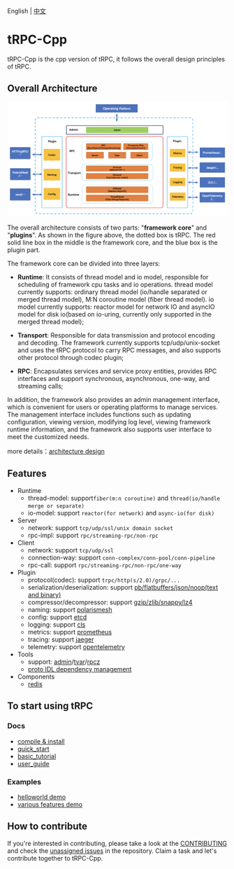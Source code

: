 English | [中文](README.zh_CN.md)

# tRPC-Cpp

tRPC-Cpp is the cpp version of tRPC, it follows the overall design principles of tRPC.

## Overall Architecture

![architecture design](docs/images/arch_design.png)

The overall architecture consists of two parts: "**framework core**" and "**plugins**". As shown in the figure above, the dotted box is tRPC. The red solid line box in the middle is the framework core, and the blue box is the plugin part.

The framework core can be divided into three layers:

- **Runtime**: It consists of thread model and io model, responsible for scheduling of framework cpu tasks and io operations. thread model currently supports: ordinary thread model (io/handle separated or merged thread model), M:N coroutine model (fiber thread model). io model currently supports: reactor model for network IO and asyncIO model for disk io(based on io-uring, currently only supported in the merged thread model);

- **Transport**: Responsible for data transmission and protocol encoding and decoding. The framework currently supports tcp/udp/unix-socket and uses the tRPC protocol to carry RPC messages, and also supports other protocol through codec plugin;

- **RPC**: Encapsulates services and service proxy entities, provides RPC interfaces and support synchronous, asynchronous, one-way, and streaming calls;

In addition, the framework also provides an admin management interface, which is convenient for users or operating platforms to manage services. The management interface includes functions such as updating configuration, viewing version, modifying log level, viewing framework runtime information, and the framework also supports user  interface to meet the customized needs.

more details：[architecture design](docs/en/architecture_design.md)

## Features

* Runtime
  * thread-model: support`fiber(m:n coroutine)` and `thread(io/handle merge or separate)`
  * io-model: support `reactor(for network)` and `async-io(for disk)`
* Server
  * network: support `tcp/udp/ssl/unix domain socket`
  * rpc-impl: support `rpc/streaming-rpc/non-rpc`
* Client
  * network: support `tcp/udp/ssl`
  * connection-way: support `conn-complex/conn-pool/conn-pipeline`
  * rpc-call: support `rpc/streaming-rpc/non-rpc/one-way`
* Plugin
  * protocol(codec): support `trpc/http(s/2.0)/grpc/...`
  * serialization/deserialization: support [pb/flatbuffers/json/noop(text and binary)](https://github.com/trpc-group/trpc-cpp/blob/main/docs/en/serialization.md)
  * compressor/decompressor: support [gzip/zlib/snappy/lz4](https://github.com/trpc-group/trpc-cpp/blob/main/docs/en/compression.md)
  * naming: support [polarismesh](https://github.com/trpc-ecosystem/cpp-naming-polarismesh)
  * config: support [etcd](https://github.com/trpc-ecosystem/cpp-config-etcd)
  * logging: support [cls](https://github.com/trpc-ecosystem/cpp-logging-cls)
  * metrics: support [prometheus](https://github.com/trpc-group/trpc-cpp/blob/main/docs/en/prometheus_metrics.md)
  * tracing: support [jaeger](https://github.com/trpc-ecosystem/cpp-tracing-jaeger)
  * telemetry: support [opentelemetry](https://github.com/trpc-ecosystem/cpp-telemetry-opentelemetry)
* Tools
  * support: [admin](https://github.com/trpc-group/trpc-cpp/blob/main/docs/en/admin_service.md)/[tvar](https://github.com/trpc-group/trpc-cpp/blob/main/docs/en/tvar.md)/[rpcz](https://github.com/trpc-group/trpc-cpp/blob/main/docs/en/rpcz.md)
  * [proto IDL dependency management](https://github.com/trpc-group/trpc-cpp/blob/main/docs/en/proto_management.md)
* Components
  * [redis](https://github.com/trpc-group/trpc-cpp/blob/main/docs/en/redis_client_guide.md)

## To start using tRPC

### Docs

- [compile & install](docs/en/setup_env.md)
- [quick_start](docs/en/quick_start.md)
- [basic_tutorial](docs/en/basic_tutorial.md)
- [user_guide](docs/README.md)

### Examples

- [helloworld demo](examples/helloworld)
- [various features demo](examples/features)

## How to contribute

If you're interested in contributing, please take a look at the [CONTRIBUTING](CONTRIBUTING.md) and check the [unassigned issues](https://github.com/trpc-group/trpc-cpp/issues) in the repository. Claim a task and let's contribute together to tRPC-Cpp.